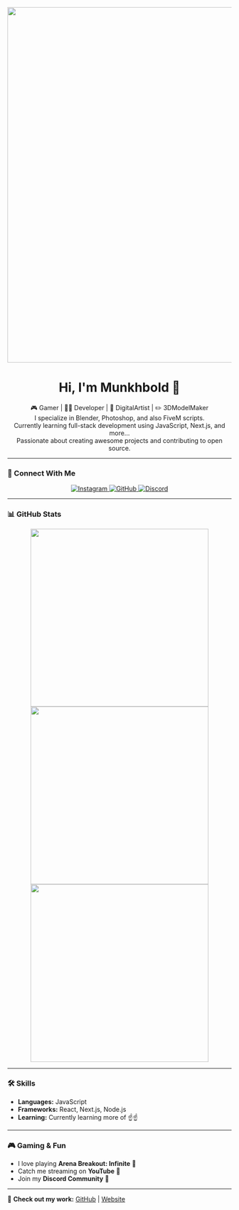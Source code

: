<!-- Banner -->
<p align="center">
  <img src="https://github.com/user-attachments/assets/a9285b0f-b08d-4a7a-9dce-14958498c46d.gif" width="800">
</p>

<h1 align="center"> Hi, I'm Munkhbold 👋</h1>
<p align="center">
  🎮 Gamer | 👨‍💻 Developer | 🎨 DigitalArtist | ✏️ 3DModelMaker <br>
  I specialize in Blender, Photoshop, and also FiveM scripts. <br>
  Currently learning full-stack development using JavaScript, Next.js, and more... <br>
  Passionate about creating awesome projects and contributing to open source.
</p>

---

### 📲 Connect With Me
<p align="center">
  <a href="https://instagram.com/mnkhbldd">
    <img src="https://img.shields.io/badge/Instagram-%23E4405F.svg?style=for-the-badge&logo=instagram&logoColor=white" alt="Instagram">
  </a>
  <a href="https://github.com/mnkhbldd">
    <img src="https://img.shields.io/badge/GitHub-181717.svg?style=for-the-badge&logo=github&logoColor=white" alt="GitHub">
  </a>
  <a href="https://discord.gg/AjMsq4p4xu">
    <img src="https://img.shields.io/badge/Discord-5865F2.svg?style=for-the-badge&logo=discord&logoColor=white" alt="Discord">
  </a>
</p>


---

### 📊 GitHub Stats  
<p align="center">
  <img src="https://github-readme-stats.vercel.app/api?username=mnkhbldd&show_icons=true&theme=dark" width="400">
  <img src="https://github-readme-streak-stats.herokuapp.com/?user=mnkhbldd&theme=dark" width="400">
  <img src="https://github-readme-stats.vercel.app/api/top-langs/?username=mnkhbldd&layout=compact&theme=dark" width="400">
</p>


---

### 🛠️ Skills
- **Languages:** JavaScript
- **Frameworks:** React, Next.js, Node.js
- **Learning:** Currently learning more of ☝️☝️

---

### 🎮 Gaming & Fun
- I love playing **Arena Breakout: Infinite** 🎯
- Catch me streaming on **YouTube** 🎥  
- Join my **Discord Community** 🚀

---

🔗 **Check out my work:** [GitHub](https://github.com/mnkhbldd) | [Website](https://yourwebsite.com)
